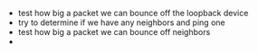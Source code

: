- test how big a packet we can bounce off the loopback device
- try to determine if we have any neighbors and ping one
- test how big a packet we can bounce off neighbors
- 
